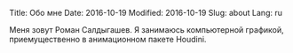 Title: Обо мне
Date: 2016-10-19
Modified: 2016-10-19
Slug: about
Lang: ru

Меня зовут Роман Салдыгашев. Я занимаюсь компьютерной графикой, приемущественно в анимационном пакете Houdini.
